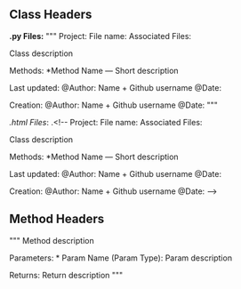 ## Class Headers
**.py Files:**
"""
Project:
File name:
Associated Files:

Class description

Methods:
	*Method Name — Short description

Last updated:
@Author: Name + Github username
@Date:

Creation:
@Author: Name + Github username
@Date:
"""

*.html Files*:
.<!--
Project:
File name:
Associated Files:

Class description

Methods:
	*Method Name — Short description

Last updated:
@Author: Name + Github username
@Date:

Creation:
@Author: Name + Github username
@Date:
-->

## Method Headers
"""
Method description

Parameters:
    * Param Name (Param Type): Param description

Returns:
    Return description
"""
